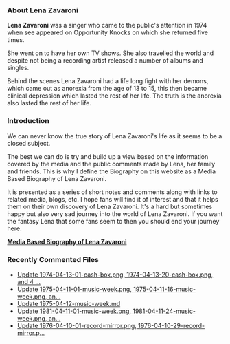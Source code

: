### About Lena Zavaroni

<p><strong>Lena Zavaroni</strong> was a singer who came to the public's attention in 1974 when see appeared on Opportunity Knocks on which she returned five times.</p>

<p>She went on to have her own TV shows. She also travelled the world and despite not being a recording artist released a number of albums and singles.</p>

<p>Behind the scenes Lena Zavaroni had a life long fight with her demons, which came out as anorexia from the age of 13 to 15, this then became clinical depression which lasted the rest of her life. The truth is the anorexia also lasted the rest of her life.</p>

### Introduction

<p>We can never know the true story of Lena Zavaroni's life as it seems to be a closed subject.</p>

<p>The best we can do is try and build up a view based on the information covered by the media and the public comments made by Lena, her family and friends. This is why I define the Biography on this website as a Media Based Biography of Lena Zavaroni.</p>

<p>It is presented as a series of short notes and comments along with links to related media, blogs, etc. I hope fans will find it of interest and that it helps them on their own discovery of Lena Zavaroni. It's a hard but sometimes happy but also very sad journey into the world of Lena Zavaroni. If you want the fantasy Lena that some fans seem to then you should end your journey here.</p>

<a href="https://fanzoflenazavaroni.github.io/1963-11-04-lena-zavaroni/"><strong>Media Based Biography of Lena Zavaroni</strong></a>

### Recently Commented Files

<!-- BLOG-POST-LIST:START -->
- [Update 1974-04-13-01-cash-box.png, 1974-04-13-20-cash-box.png, and 4 …](https://github.com/FanzOfLenaZavaroni/fanzoflenazavaroni.github.io/commit/cb1950f2b3b8348fbc95e4fea71c0b8a9d6b4991)
- [Update 1975-04-11-01-music-week.png, 1975-04-11-16-music-week.png, an…](https://github.com/FanzOfLenaZavaroni/fanzoflenazavaroni.github.io/commit/1a5c359388766d3d5aed890e614e1c4b9a59c8ad)
- [Update 1975-04-12-music-week.md](https://github.com/FanzOfLenaZavaroni/fanzoflenazavaroni.github.io/commit/81bc195c9b85c6369bc2c6ea147adb374623ee14)
- [Update 1981-04-11-01-music-week.png, 1981-04-11-24-music-week.png, an…](https://github.com/FanzOfLenaZavaroni/fanzoflenazavaroni.github.io/commit/786e4c90e54a5f8632dc9af1f3ab0c9e44e40220)
- [Update 1976-04-10-01-record-mirror.png, 1976-04-10-29-record-mirror.p…](https://github.com/FanzOfLenaZavaroni/fanzoflenazavaroni.github.io/commit/9b8e8e37db3185c8ccf2920571606259145bf330)
<!-- BLOG-POST-LIST:END -->
